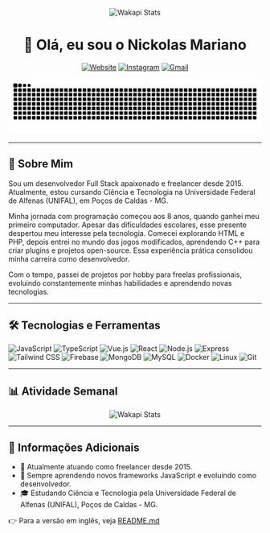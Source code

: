 
<div align="center">

![Wakapi Stats](https://img.shields.io/endpoint?url=https://wakapi.dev/api/compat/shields/v1/nickmarianoo/interval:7_days&label=Últimos%207%20dias)

# 👋 Olá, eu sou o Nickolas Mariano

[![Website](https://img.shields.io/website?label=Meu%20Portfólio&url=https%3A%2F%2Fwww.nicksdesign.com.br&style=for-the-badge)](https://www.nicksdesign.com.br)
[![Instagram](https://img.shields.io/badge/-Instagram-%23E4405F?style=for-the-badge&logo=instagram&logoColor=white)](https://instagram.com/nickmarianoo)
[![Gmail](https://img.shields.io/badge/-Gmail-%23333?style=for-the-badge&logo=gmail&logoColor=white)](mailto:nicknickolasm4@gmail.com)

![Snake Animation](https://raw.githubusercontent.com/nicknickolasm4/nicknickolasm4/main/output/github-user-contribution.svg)

</div>

---

## 🚀 Sobre Mim

Sou um desenvolvedor Full Stack apaixonado e freelancer desde 2015. Atualmente, estou cursando Ciência e Tecnologia na Universidade Federal de Alfenas (UNIFAL), em Poços de Caldas - MG.

Minha jornada com programação começou aos 8 anos, quando ganhei meu primeiro computador. Apesar das dificuldades escolares, esse presente despertou meu interesse pela tecnologia. Comecei explorando HTML e PHP, depois entrei no mundo dos jogos modificados, aprendendo C++ para criar plugins e projetos open-source. Essa experiência prática consolidou minha carreira como desenvolvedor.

Com o tempo, passei de projetos por hobby para freelas profissionais, evoluindo constantemente minhas habilidades e aprendendo novas tecnologias.

---

## 🛠️ Tecnologias e Ferramentas

![JavaScript](https://img.shields.io/badge/-JavaScript-black?style=flat-square&logo=javascript)
![TypeScript](https://img.shields.io/badge/-TypeScript-black?style=flat-square&logo=typescript)
![Vue.js](https://img.shields.io/badge/-Vue.js-black?style=flat-square&logo=vue.js)
![React](https://img.shields.io/badge/-React-black?style=flat-square&logo=react)
![Node.js](https://img.shields.io/badge/-Node.js-black?style=flat-square&logo=node.js)
![Express](https://img.shields.io/badge/-Express-black?style=flat-square&logo=express)
![Tailwind CSS](https://img.shields.io/badge/-Tailwind_CSS-black?style=flat-square&logo=tailwind-css)
![Firebase](https://img.shields.io/badge/-Firebase-black?style=flat-square&logo=firebase)
![MongoDB](https://img.shields.io/badge/-MongoDB-black?style=flat-square&logo=mongodb)
![MySQL](https://img.shields.io/badge/-MySQL-black?style=flat-square&logo=mysql)
![Docker](https://img.shields.io/badge/-Docker-black?style=flat-square&logo=docker)
![Linux](https://img.shields.io/badge/-Linux-black?style=flat-square&logo=linux)
![Git](https://img.shields.io/badge/-Git-black?style=flat-square&logo=git)

---

## 📊 Atividade Semanal

<div align="center">

![Wakapi Stats](https://github-readme-stats.vercel.app/api/wakatime?username=nickmarianoo&api_domain=wakapi.dev&bg_color=2D3748&title_color=2F855A&icon_color=2F855A&text_color=ffffff&custom_title=Estatísticas%20da%20Semana%20Wakapi&layout=compact)

</div>

---

## 📄 Informações Adicionais

- 🔭 Atualmente atuando como freelancer desde 2015.
- 🌱 Sempre aprendendo novos frameworks JavaScript e evoluindo como desenvolvedor.
- 🎓 Estudando Ciência e Tecnologia pela Universidade Federal de Alfenas (UNIFAL), Poços de Caldas - MG.

👉 Para a versão em inglês, veja [README.md](README.md)
